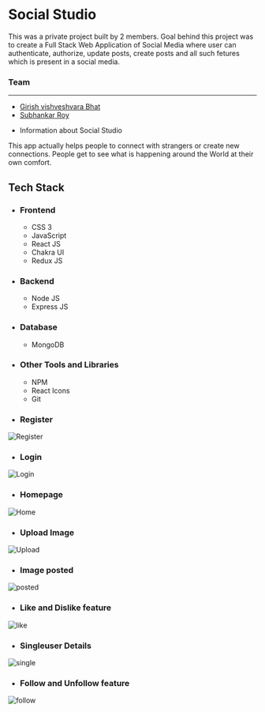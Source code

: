 # Social Studio

<p>
This was a private project built by 2 members.
Goal behind this project was to create a Full Stack Web Application of Social Media where user can authenticate, authorize, update posts, create posts
and all such fetures which is present in a social media.
</p>

 
### Team
___
 <ul>
        <li><a href="https://github.com/1Gireesh"> Girish vishveshvara Bhat</a></li>
        <li> <a href="https://github.com/subhankarroy612">Subhankar Roy</a> </li>
  </ul>
  

* Information about Social Studio 

<p> This app actually helps people to connect with strangers or create new connections. People get to see what is happening around the World at their own 
comfort.
</p>

## Tech Stack
 - ### Frontend 
   * CSS 3
   * JavaScript
   * React JS
   * Chakra UI
   * Redux JS 

 - ### Backend

   * Node JS
   * Express JS

 - ### Database
   * MongoDB

 - ### Other Tools and Libraries 
   * NPM
   * React Icons
   * Git

- ### Register 
<img src="https://i.imgur.com/i5OvYIX.png" alt="Register" />

- ### Login 
<img src="https://i.imgur.com/qBG54M6.png" alt="Login" />

- ### Homepage 
<img src="https://i.imgur.com/Xbfc6Ay.png" alt="Home" />

- ### Upload Image 
<img src="https://i.imgur.com/0gKJ8un.png" alt="Upload" />

- ### Image posted 
<img src="https://i.imgur.com/wPzY6FG.png" alt="posted" />

- ### Like and Dislike feature 
<img src="https://i.imgur.com/x8Ps1Sq.png" alt="like" />

- ### Singleuser Details
<img src="https://i.imgur.com/1sb2E9q.png" alt="single" />

- ### Follow and Unfollow feature
<img src="https://i.imgur.com/bPj3meG.png" alt="follow" />


